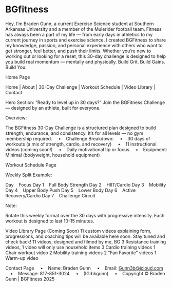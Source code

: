 # BGfitness
Hey, I’m Braden Gunn, a current Exercise Science student at Southern Arkansas University and a member of the Mulerider football team. Fitness has always been a part of my life — from early days in athletics to my current journey in sports and exercise science. I created BGFitness to share my knowledge, passion, and personal experience with others who want to get stronger, feel better, and push their limits. Whether you’re new to working out or looking for a reset, this 30-day challenge is designed to help you build real momentum — mentally and physically.
Build Grit. Build Gains. Build You.

Home Page

Home | About | 30-Day Challenge | Workout Schedule | Video Library | Contact

Hero Section:
“Ready to level up in 30 days?”
Join the BGFitness Challenge — designed by an athlete, built for everyone.

Overview:

The BGFitness 30-Day Challenge is a structured plan designed to build strength, endurance, and consistency. It’s for all levels — no gym membership required.
    •    Challenge Breakdown:
    •    30 days of workouts (a mix of strength, cardio, and recovery)
    •    11 instructional videos (coming soon!)
    •    Daily motivational tip or focus
    •    Equipment: Minimal (bodyweight, household equipment)


Workout Schedule Page

Weekly Split Example:

Day    Focus
Day 1    Full Body Strength
Day 2    HIIT/Cardio
Day 3    Mobility
Day 4    Upper Body Push
Day 5    Lower Body
Day 6    Active Recovery/Cardio
Day 7    Challenge Circuit

Note:

Rotate this weekly format over the 30 days with progressive intensity.
Each workout is designed to last 10-15 minutes.

Video Library Page (Coming Soon)
11 custom videos explaining form, progressions, and coaching tips will be available here soon. Stay tuned and check back!
11 videos, designed and filmed by me, BG
3 Resistance training videos, 1 video will only use household items
3 Cardio training videos
1 Chair workout video
2 Mobility training videos
2 “Fan Favorite” videos
1 Warm-up video

Contact Page
    •    Name: Braden Gunn
    •    Email: Gunn3b@icloud.com
    •    Message: 817-851-3024
    •    (IG:bkgunn)
    •    Copyright © Braden Gunn | BGFitness 2025
